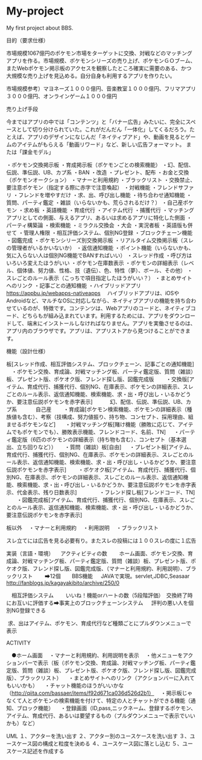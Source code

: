 # My-project
My first project about BBS.



目的（要求仕様）

市場規模1067億円のポケモン市場をターゲットに交換、対戦などのマッチングアプリを作る。市場規模、ポケモンシリーズの売り上げ、ポケモンＧＯブーム、またWebポケモン掲示板のアクセスを観察したところ確実に需要のある、かつ大規模な売り上げを見込める。自分自身も利用するアプリを作りたい。

市場規模参考）マヨネーズ１０００億円、音楽教室１０００億円、フリマアプリ３０００億円、オンラインゲーム１０００億円

売り上げ手段

今まではアプリの中では「コンテンツ」と「バナー広告」みたいに、完全にスペースとして切り分けられていた。これがだんだん「一体化」してくるだろう。たとえば、アプリのデザインになじんだ「ネイティブアド」や、動画を見るとゲームのアイテムがもらえる「動画リワード」など、新しい広告フォーマット。
または「課金モデル」

・ポケモン交換掲示板
・育成掲示板（ポケモンごとの検索機能）
・幻、配信、伝説、準伝説、UB、カプ系
・BAN
・改造
・プレゼント、配布
・お金と交換（ポケモンオークション）
・マナーと利用規約
・ブラックリスト
・交換禁止、要注意ポケモン（指定する際に赤字で注意喚起）
・対戦機能
・フレンドサファリ
・フレンドを増やすだけ
・求、出、呼び出し機能
・待ち合わせ通知機能
・質問、パーティ鑑定
・雑談（いらないかも、荒らされるだけ？）
・自己産ポケモン
・求め板
・英語機能
・育成代行
・アイテム代行
・捕獲代行
・マッチングアプリとしての側面、与えるアプリ、あるいは求めるアプリに特化した側面
・パーティ構築論
・検索機能
・ミラクル交換会
・大会
・実況者板
・英語版も併せて
・管理人権限
・相互評価システム、個別NG登録
・ブロックチェーン機能
・図鑑完成
・ポケモンシリーズ別交換掲示板
・リアルタイム交換掲示板（スレの管理者がいるかいないか）
・返信通知機能
・ポイント機能（いらないかも、気に入らない人は個別NG機能でBANすればいい）
・スレッド作成
・呼び方はいろいろ変えたほうがいい
・ポケモン在庫数表示
・ポケモンの詳細表示（レベル、個体値、努力値、性格、技（遺伝）、色、特性（夢）、ボール、その他）
・スレごとのルール表示（こっちで項目指定したほうがいい？）
・まとめサイトへのリンク
・記事ごとの通知機能
・ハイブリッドアプリ　https://appbu.jp/webapps-nativeapps
　ハイブリッドアプリは、iOSやAndroidなど、マルチなOSに対応しながら、ネイティブアプリの機能を持ち合わせているのが、特徴です。コンテンツは、Webアプリのコードと、ネイティブコード、どちらもが組み込まれています。利用するためには、アプリをダウンロードして、端末にインストールしなければなりません。アプリを実働させるのは、アプリ内のブラウザです。アプリは、アプリストアから見つけることができます。


機能（設計仕様）


板[スレッド作成、相互評価システム、ブロックチェーン、記事ごとの通知機能]
　・ポケモン交換、育成論、対戦マッチング板、パーティ鑑定版、質問（雑談）板、プレゼント版、ポケオク版、フレンド探し版、図鑑完成版
　　・交換版[アイテム、育成代行、捕獲代行、個別NG、在庫表示、ポケモンの詳細表示、スレごとのルール表示、返信通知機能、検索機能、求・出・呼び出し・いるかどうか、要注意伝説ポケモンを赤字表示]
　　　幻、配信、伝説、準伝説、UB、カプ系
  　　　自己産
　　・育成論[ポケモン検索機能、ポケモンの詳細表示（種族値も含む）、考察（技構成、努力値振り、持ち物、コンセプト、採用理由、組ませるポケモンなど]
　  ・対戦マッチング板[賭け機能（勝敗に応じて、アイテムでもポケモンでも）、勝敗表示機能、フレンドコード、名前、TN]
  　・パーティ鑑定版（6匹のポケモンの詳細表示（持ち物も含む）、コンセプト（基本選出、立ち回りなど））
  　・質問（雑談）板[自由]
  　・プレゼント板[アイテム、育成代行、捕獲代行、個別NG、在庫表示、ポケモンの詳細表示、スレごとのルール表示、返信通知機能、検索機能、求・出・呼び出し・いるかどうか、要注意伝説ポケモンを赤字表示]
　　・ポケオク板[アイテム、育成代行、捕獲代行、個別NG、在庫表示、ポケモンの詳細表示、スレごとのルール表示、返信通知機能、検索機能、求・出・呼び出し・いるかどうか、要注意伝説ポケモンを赤字表示、代金表示、残り日数表示]　　
　　・フレンド探し板[フレンドコード、TN]
　　・図鑑完成板[アイテム、育成代行、捕獲代行、個別NG、在庫表示、スレごとのルール表示、返信通知機能、検索機能、求・出・呼び出し・いるかどうか、要注意伝説ポケモンを赤字表示]
  
板以外
　・マナーと利用規約
　・利用説明
　・ブラックリスト

スレ立てには広告を見る必要有り。またスレの投稿には１００スレの度に１広告

実装（言語・環境）
　アクティビティの数
　　ホーム画面、ポケモン交換、育成論、対戦マッチング板、パーティ鑑定版、質問（雑談）板、プレゼント版、ポケオク版、フレンド探し版、図鑑完成版、（マナーと利用規約、利用説明）、ブラックリスト
　　➡12個
  　
  BBS機能
  　JAVAで実現。servlet,JDBC,Seasaar
   http://fanblogs.jp/kagayakibito/archive/250/0

　相互評価システム
　　いいね！機能orハートの数（5段階評価）　交換終了時にお互いに評価する➡事実上のブロックチェーンシステム
  　評判の悪い人を個別NG登録できる
   
  求、出はアイテム、ポケモン、育成代行など種類ごとにプルダウンメニューで表示
  　
   
   
   
ACTIVITY

　●ホーム画面
 　・マナーと利用規約、利用説明を表示
 　・他メニューをアクションバーで表示（板（ポケモン交換、育成論、対戦マッチング板、パーティ鑑定版、質問（雑談）板、プレゼント版、ポケオク版、フレンド探し版、図鑑完成版）、ブラックリスト）
 　・まとめサイトへのリンク（アクションバーに入れてもいいかも）
 　・チャット機能のほうがいいかな（http://qiita.com/bassaer/items/f92d671ca036d526d2b1）
 　・掲示板じゃなくて人とポケモンの検索機能を付けて、特定の人とチャットができる機能（通知、ブロック機能）
 　・登録画面（ID,pass,ニックネーム、登録するポケモン、アイテム、育成代行、あるいは要望するもの（プルダウンメニューで表示でいいかも）など）
  
  
  
 UML
 １、アクターを洗い出す
 ２、アクター別のユースケースを洗い出す
 ３、ユースケース図の構成と粒度を決める
 ４、ユースケース図に落とし込む
 ５、ユースケース記述を作成する

